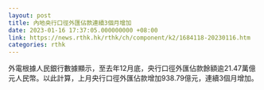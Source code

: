```yaml
---
layout: post
title: 內地央行口徑外匯佔款連續3個月增加
date: 2023-01-16 17:37:05.000000000 +08:00
link: https://news.rthk.hk/rthk/ch/component/k2/1684118-20230116.htm
categories: rthk
---
```


外電根據人民銀行數據顯示，至去年12月底，央行口徑外匯佔款餘額逾21.47萬億元人民幣。以此計算，上月央行口徑外匯佔款增加938.79億元，連續3個月增加。
